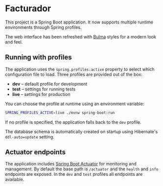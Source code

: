 # Facturador

This project is a Spring Boot application. It now supports multiple runtime environments through Spring profiles.

The web interface has been refreshed with [Bulma](https://bulma.io/) styles for a modern look and feel.

## Running with profiles

The application uses the `spring.profiles.active` property to select which configuration file to load. Three profiles are provided out of the box:

- **dev** – default profile for development
- **test** – settings for running tests
- **live** – settings for production

You can choose the profile at runtime using an environment variable:

```bash
SPRING_PROFILES_ACTIVE=live ./mvnw spring-boot:run
```

If no profile is specified, the application falls back to the `dev` profile.

The database schema is automatically created on startup using Hibernate's
`ddl-auto=update` setting.

## Actuator endpoints

The application includes [Spring Boot Actuator](https://docs.spring.io/spring-boot/docs/current/reference/html/actuator.html)
for monitoring and management. By default the base path is `/actuator` and the
`health` and `info` endpoints are exposed. In the `dev` and `test` profiles all
endpoints are available.
